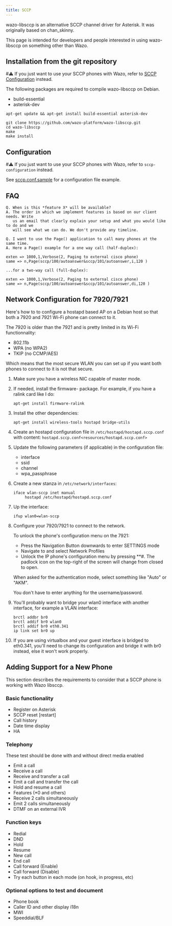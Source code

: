 ```yaml
---
title: SCCP
---
```


wazo-libsccp is an alternative SCCP channel driver for Asterisk. It was
originally based on chan_skinny.

This page is intended for developers and people interested in using
wazo-libsccp on something other than Wazo.

## Installation from the git repository

#:warning: If you just want to use your SCCP phones with Wazo, refer to
[SCCP Configuration](/uc-doc/administration/sccp) instead.

The following packages are required to compile wazo-libsccp on Debian.

-   build-essential
-   asterisk-dev

<!-- -->

    apt-get update && apt-get install build-essential asterisk-dev

    git clone https://github.com/wazo-platform/wazo-libsccp.git
    cd wazo-libsccp
    make
    make install

## Configuration

#:warning: If you just want to use your SCCP phones with Wazo, refer to
`sccp-configuration` instead.

See
[sccp.conf.sample](https://raw.github.com/wazo-platform/wazo-libsccp/master/configs/sccp.conf.sample)
for a configuration file example.

## FAQ

    Q. When is this *feature X* will be available?
    A. The order in which we implement features is based on our client needs. Write
       us an email that clearly explain your setup and what you would like to do and we
       will see what we can do. We don't provide any timeline.

    Q. I want to use the Page() application to call many phones at the same time.
    A. Here a Page() example for a one way call (half-duplex):

    exten => 1000,1,Verbose(2, Paging to external cisco phone)
    same => n,Page(sccp/100/autoanswer&sccp/101/autoanswer,i,120 )

    ...for a two-way call (full-duplex):

    exten => 1000,1,Verbose(2, Paging to external cisco phone)
    same => n,Page(sccp/100/autoanswer&sccp/101/autoanswer,di,120 )

## Network Configuration for 7920/7921

Here's how to to configure a hostapd based AP on a Debian host so that
both a 7920 and 7921 Wi-Fi phone can connect to it.

The 7920 is older than the 7921 and is pretty limited in its Wi-Fi
functionnality:

-   802.11b
-   WPA (no WPA2)
-   TKIP (no CCMP/AES)

Which means that the most secure WLAN you can set up if you want both
phones to connect to it is not that secure.

1.  Make sure you have a wireless NIC capable of master mode.
2.  If needed, install the firmware-<vendor> package. For example, if
    you have a ralink card like I do:

        apt-get install firmware-ralink

3.  Install the other dependencies:

        apt-get install wireless-tools hostapd bridge-utils

4.  Create an hostapd configuration file in
    `/etc/hostapd/hostapd.sccp.conf` with
    content:
    `hostapd.sccp.conf<resources/hostapd.sccp.conf>`
5.  Update the following parameters (if applicable) in the configuration
    file:
    -   interface
    -   ssid
    -   channel
    -   wpa_passphrase
6.  Create a new stanza in `/etc/network/interfaces`:

        iface wlan-sccp inet manual
             hostapd /etc/hostapd/hostapd.sccp.conf

7.  Up the interface:

        ifup wlan0=wlan-sccp

8.  Configure your 7920/7921 to connect to the network.

    To unlock the phone's configuration menu on the 7921:

    -   Press the Navigation Button downwards to enter SETTINGS mode
    -   Navigate to and select Network Profiles
    -   Unlock the IP phone's configuration menu by pressing **#.
        The padlock icon on the top-right of the screen will change from
        closed to open.

    When asked for the authentication mode, select something like
    "Auto" or "AKM".

    You don't have to enter anything for the username/password.

9.  You'll probably want to bridge your wlan0 interface with another
    interface, for example a VLAN interface:

        brctl addbr br0
        brctl addif br0 wlan0
        brctl addif br0 eth0.341
        ip link set br0 up

10. If you are using virtualbox and your guest interface is bridged to
    eth0.341, you'll need to change its configuration and bridge it
    with br0 instead, else it won't work properly.

## Adding Support for a New Phone

This section describes the requirements to consider that a SCCP phone is
working with Wazo libsccp.

### Basic functionality

-   Register on Asterisk
-   SCCP reset [restart]
-   Call history
-   Date time display
-   HA

### Telephony

These test should be done with and without direct media enabled

-   Emit a call
-   Receive a call
-   Receive and transfer a call
-   Emit a call and transfer the call
-   Hold and resume a call
-   Features (*0 and others)
-   Receive 2 calls simultaneously
-   Emit 2 calls simultaneously
-   DTMF on an external IVR

### Function keys

-   Redial
-   DND
-   Hold
-   Resume
-   New call
-   End call
-   Call forward (Enable)
-   Call forward (Disable)
-   Try each button in each mode (on hook, in progress, etc)

### Optional options to test and document

-   Phone book
-   Caller ID and other display i18n
-   MWI
-   Speeddial/BLF
